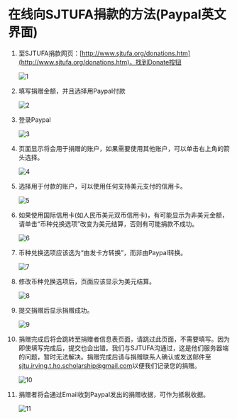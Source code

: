 # 在线向SJTUFA捐款的方法(Paypal英文界面)

1. 至SJTUFA捐款网页：[http://www.sjtufa.org/donations.htm](http://www.sjtufa.org/donations.htm)，找到Donate按钮

    ![1](images/paypal/1.jpg)

2. 填写捐赠金额，并且选择用Paypal付款

    ![2](images/paypal/2.jpg)

3. 登录Paypal

    ![3](images/paypal/3.jpg)

4. 页面显示将会用于捐赠的账户，如果需要使用其他账户，可以单击右上角的箭头选择。

    ![4](images/paypal/4.jpg)

5. 选择用于付款的账户，可以使用任何支持美元支付的信用卡。

    ![5](images/paypal/5.jpg)

6. 如果使用国际信用卡(如人民币美元双币信用卡)，有可能显示为非美元金额，请单击“币种兑换选项”改变为美元结算，否则有可能捐款不成功。

    ![6](images/paypal/6.jpg)

7. 币种兑换选项应该选为“由发卡方转换”，而非由Paypal转换。

    ![7](images/paypal/7.jpg)

8. 修改币种兑换选项后，页面应该显示为美元结算。

    ![8](images/paypal/8.jpg)

9. 提交捐赠后显示捐赠成功。

    ![9](images/paypal/9.jpg)

10. 捐赠完成后将会跳转至捐赠者信息表页面，请跳过此页面，不需要填写。因为即使填写完成后，提交也会出错。我们与SJTUFA沟通过，这是他们服务器端的问题，暂时无法解决。捐赠完成后请与捐赠联系人确认或发送邮件至 [sjtu.irving.t.ho.scholarship@gmail.com](mailto:sjtu.irving.t.ho.scholarship@gmail.com)以便我们记录您的捐赠。

    ![10](images/paypal/10.jpg)

11. 捐赠者将会通过Email收到Paypal发出的捐赠收据，可作为抵税收据。

    ![11](images/paypal/11.jpg)
